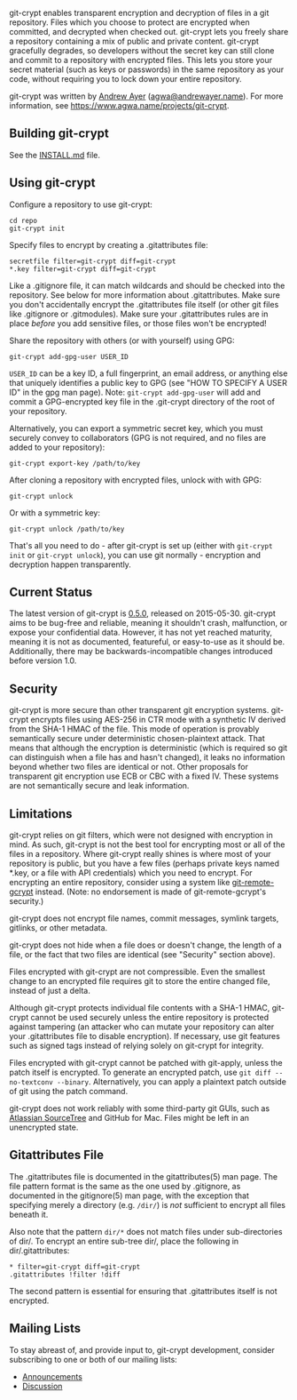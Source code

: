 
git-crypt enables transparent encryption and decryption of files in a
git repository.  Files which you choose to protect are encrypted when
committed, and decrypted when checked out.  git-crypt lets you freely
share a repository containing a mix of public and private content.
git-crypt gracefully degrades, so developers without the secret key can
still clone and commit to a repository with encrypted files.  This lets
you store your secret material (such as keys or passwords) in the same
repository as your code, without requiring you to lock down your entire
repository.

git-crypt was written by [Andrew Ayer](https://www.agwa.name) (agwa@andrewayer.name).
For more information, see <https://www.agwa.name/projects/git-crypt>.

Building git-crypt
------------------
See the [INSTALL.md](INSTALL.md) file.


Using git-crypt
---------------

Configure a repository to use git-crypt:

    cd repo
    git-crypt init

Specify files to encrypt by creating a .gitattributes file:

    secretfile filter=git-crypt diff=git-crypt
    *.key filter=git-crypt diff=git-crypt

Like a .gitignore file, it can match wildcards and should be checked into
the repository.  See below for more information about .gitattributes.
Make sure you don't accidentally encrypt the .gitattributes file itself
(or other git files like .gitignore or .gitmodules).  Make sure your
.gitattributes rules are in place *before* you add sensitive files, or
those files won't be encrypted!

Share the repository with others (or with yourself) using GPG:

    git-crypt add-gpg-user USER_ID

`USER_ID` can be a key ID, a full fingerprint, an email address, or
anything else that uniquely identifies a public key to GPG (see "HOW TO
SPECIFY A USER ID" in the gpg man page).  Note: `git-crypt add-gpg-user`
will add and commit a GPG-encrypted key file in the .git-crypt directory
of the root of your repository.

Alternatively, you can export a symmetric secret key, which you must
securely convey to collaborators (GPG is not required, and no files
are added to your repository):

    git-crypt export-key /path/to/key

After cloning a repository with encrypted files, unlock with with GPG:

    git-crypt unlock

Or with a symmetric key:

    git-crypt unlock /path/to/key

That's all you need to do - after git-crypt is set up (either with
`git-crypt init` or `git-crypt unlock`), you can use git normally -
encryption and decryption happen transparently.

Current Status
--------------

The latest version of git-crypt is [0.5.0](NEWS.md), released on
2015-05-30.  git-crypt aims to be bug-free and reliable, meaning it
shouldn't crash, malfunction, or expose your confidential data.
However, it has not yet reached maturity, meaning it is not as
documented, featureful, or easy-to-use as it should be.  Additionally,
there may be backwards-incompatible changes introduced before version
1.0.

Security
--------

git-crypt is more secure than other transparent git encryption systems.
git-crypt encrypts files using AES-256 in CTR mode with a synthetic IV
derived from the SHA-1 HMAC of the file.  This mode of operation is
provably semantically secure under deterministic chosen-plaintext attack.
That means that although the encryption is deterministic (which is
required so git can distinguish when a file has and hasn't changed),
it leaks no information beyond whether two files are identical or not.
Other proposals for transparent git encryption use ECB or CBC with a
fixed IV.  These systems are not semantically secure and leak information.

Limitations
-----------

git-crypt relies on git filters, which were not designed with encryption
in mind.  As such, git-crypt is not the best tool for encrypting most or
all of the files in a repository. Where git-crypt really shines is where
most of your repository is public, but you have a few files (perhaps
private keys named *.key, or a file with API credentials) which you
need to encrypt.  For encrypting an entire repository, consider using a
system like [git-remote-gcrypt](https://spwhitton.name/tech/code/git-remote-gcrypt/)
instead.  (Note: no endorsement is made of git-remote-gcrypt's security.)

git-crypt does not encrypt file names, commit messages, symlink targets,
gitlinks, or other metadata.

git-crypt does not hide when a file does or doesn't change, the length
of a file, or the fact that two files are identical (see "Security"
section above).

Files encrypted with git-crypt are not compressible.  Even the smallest
change to an encrypted file requires git to store the entire changed file,
instead of just a delta.

Although git-crypt protects individual file contents with a SHA-1
HMAC, git-crypt cannot be used securely unless the entire repository is
protected against tampering (an attacker who can mutate your repository
can alter your .gitattributes file to disable encryption).  If necessary,
use git features such as signed tags instead of relying solely on
git-crypt for integrity.

Files encrypted with git-crypt cannot be patched with git-apply, unless
the patch itself is encrypted.  To generate an encrypted patch, use `git
diff --no-textconv --binary`.  Alternatively, you can apply a plaintext
patch outside of git using the patch command.

git-crypt does not work reliably with some third-party git GUIs, such
as [Atlassian SourceTree](https://jira.atlassian.com/browse/SRCTREE-2511)
and GitHub for Mac.  Files might be left in an unencrypted state.

Gitattributes File
------------------

The .gitattributes file is documented in the gitattributes(5) man page.
The file pattern format is the same as the one used by .gitignore,
as documented in the gitignore(5) man page, with the exception that
specifying merely a directory (e.g. `/dir/`) is *not* sufficient to
encrypt all files beneath it.

Also note that the pattern `dir/*` does not match files under
sub-directories of dir/.  To encrypt an entire sub-tree dir/, place the
following in dir/.gitattributes:

    * filter=git-crypt diff=git-crypt
    .gitattributes !filter !diff

The second pattern is essential for ensuring that .gitattributes itself
is not encrypted.

Mailing Lists
-------------

To stay abreast of, and provide input to, git-crypt development,
consider subscribing to one or both of our mailing lists:

* [Announcements](https://lists.cloudmutt.com/mailman/listinfo/git-crypt-announce)
* [Discussion](https://lists.cloudmutt.com/mailman/listinfo/git-crypt-discuss)
